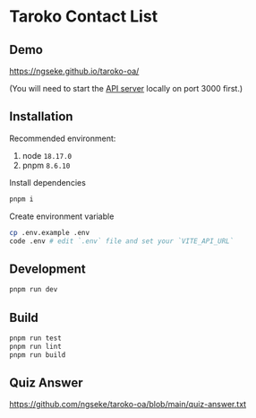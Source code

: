 # Taroko Contact List

## Demo

https://ngseke.github.io/taroko-oa/

(You will need to start the [API server](https://github.com/resumecompanion/taroko_server) locally on port 3000 first.)

## Installation

Recommended environment:

1. node `18.17.0`
2. pnpm `8.6.10`

Install dependencies

```sh
pnpm i
```

Create environment variable

```sh
cp .env.example .env
code .env # edit `.env` file and set your `VITE_API_URL`
```

## Development

```sh
pnpm run dev
```

## Build

```sh
pnpm run test
pnpm run lint
pnpm run build
```

## Quiz Answer

https://github.com/ngseke/taroko-oa/blob/main/quiz-answer.txt
